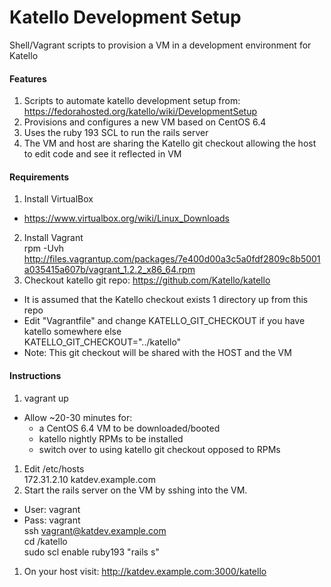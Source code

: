 Katello Development Setup
===================

Shell/Vagrant scripts to provision a VM in a development environment for Katello 

#### Features
1. Scripts to automate katello development setup from: 
 https://fedorahosted.org/katello/wiki/DevelopmentSetup
1. Provisions and configures a new VM based on CentOS 6.4
1. Uses the ruby 193 SCL to run the rails server
1. The VM and host are sharing the Katello git checkout allowing the host to edit code and see it reflected in VM

#### Requirements
1. Install VirtualBox
 * https://www.virtualbox.org/wiki/Linux_Downloads
2. Install Vagrant  
  rpm -Uvh http://files.vagrantup.com/packages/7e400d00a3c5a0fdf2809c8b5001a035415a607b/vagrant_1.2.2_x86_64.rpm
3. Checkout katello git repo: https://github.com/Katello/katello
 * It is assumed that the Katello checkout exists 1 directory up from this repo
 * Edit "Vagrantfile" and change KATELLO_GIT_CHECKOUT if you have katello somewhere else  
    KATELLO_GIT_CHECKOUT="../katello"  
  * Note:  This git checkout will be shared with the HOST and the VM

#### Instructions
1. vagrant up
 * Allow ~20-30 minutes for:
   * a CentOS 6.4 VM to be downloaded/booted
   * katello nightly RPMs to be installed
   * switch over to using katello git checkout opposed to RPMs
1. Edit /etc/hosts  
  172.31.2.10 katdev.example.com
1. Start the rails server on the VM by sshing into the VM.
 * User: vagrant
 * Pass: vagrant   
  ssh vagrant@katdev.example.com  
  cd /katello  
  sudo scl enable ruby193 "rails s"  
1. On your host visit: http://katdev.example.com:3000/katello


